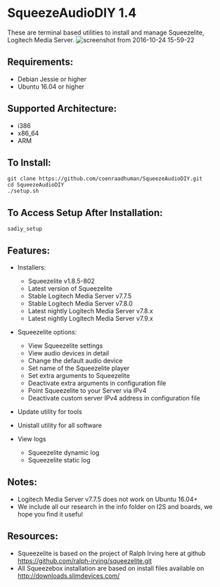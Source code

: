 SqueezeAudioDIY 1.4
===================
These are terminal based utilities to install and manage Squeezelite, Logitech Media Server.
![screenshot from 2016-10-24 15-59-22](https://cloud.githubusercontent.com/assets/20205514/19648725/609367ce-9a03-11e6-9442-bb0582cbd21c.png)

Requirements:
-------------
- Debian Jessie or higher
- Ubuntu 16.04 or higher

Supported Architecture:
-----------------------
- i386
- x86_64
- ARM

To Install:
-----------
```shell
git clone https://github.com/coenraadhuman/SqueezeAudioDIY.git
cd SqueezeAudioDIY
./setup.sh
```

To Access Setup After Installation:
-----------------------------------
```shell
sadiy_setup
```

Features:
---------
- Installers:
  - Squeezelite v1.8.5-802
  - Latest version of Squeezelite
  - Stable Logitech Media Server v7.7.5
  - Stable Logitech Media Server v7.8.0
  - Latest nightly Logitech Media Server v7.8.x
  - Latest nightly Logitech Media Server v7.9.x

- Squeezelite options:
  - View Squeezelite settings
  - View audio devices in detail
  - Change the default audio device
  - Set name of the Squeezelite player
  - Set extra arguments to Squeezelite
  - Deactivate extra arguments in configuration file
  - Point Squeezelite to your Server via IPv4
  - Deactivate custom server IPv4 address in configuration file

- Update utility for tools

- Unistall utility for all software

- View logs
  - Squeezelite dynamic log
  - Squeezelite static log

Notes:
------
- Logitech Media Server v7.7.5 does not work on Ubuntu 16.04+
- We include all our research in the info folder on I2S and boards, we hope you find it useful

Resources:
----------
- Squeezelite is based on the project of Ralph Irving here at github https://github.com/ralph-irving/squeezelite.git
- All Squeezebox installation are based on install files available on http://downloads.slimdevices.com/
